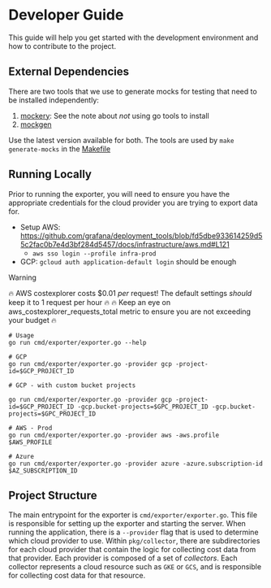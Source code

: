 # Developer Guide

This guide will help you get started with the development environment and how to contribute to the project.

## External Dependencies

There are two tools that we use to generate mocks for testing that need to be installed independently:
1. [mockery](https://vektra.github.io/mockery/latest/installation/): See the note about _not_ using go tools to install
2. [mockgen](https://github.com/uber-go/mock?tab=readme-ov-file#installation)

Use the latest version available for both. 
The tools are used by `make generate-mocks` in the [Makefile](https://github.com/grafana/cloudcost-exporter/blob/66b83baacf9ad4408f0ad7c7b1738ac3b2c179b2/Makefile#L28)

## Running Locally

Prior to running the exporter, you will need to ensure you have the appropriate credentials for the cloud provider you are trying to export data for.
- Setup AWS: https://github.com/grafana/deployment_tools/blob/fd5dbe933614259d55c2fac0b7e4d3bf284d5457/docs/infrastructure/aws.md#L121
    - `aws sso login --profile infra-prod`
- GCP: `gcloud auth application-default login` should be enough

> [!WARNING]
> :fire: AWS costexplorer costs $0.01 _per_ request! The default settings _should_ keep it to 1 request per hour :fire:
> :fire: Keep an eye on aws_costexplorer_requests_total metric to ensure you are not exceeding your budget :fire:

```shell
# Usage
go run cmd/exporter/exporter.go --help

# GCP 
go run cmd/exporter/exporter.go -provider gcp -project-id=$GCP_PROJECT_ID

# GCP - with custom bucket projects

go run cmd/exporter/exporter.go -provider gcp -project-id=$GCP_PROJECT_ID -gcp.bucket-projects=$GPC_PROJECT_ID -gcp.bucket-projects=$GPC_PROJECT_ID

# AWS - Prod
go run cmd/exporter/exporter.go -provider aws -aws.profile $AWS_PROFILE

# Azure
go run cmd/exporter/exporter.go -provider azure -azure.subscription-id $AZ_SUBSCRIPTION_ID
```

## Project Structure

The main entrypoint for the exporter is `cmd/exporter/exporter.go`. This file is responsible for setting up the exporter and starting the server.
When running the application, there is a `--provider` flag that is used to determine which cloud provider to use. 
Within `pkg/collector`, there are subdirectories for each cloud provider that contain the logic for collecting cost data from that provider.
Each provider is composed of a set of _collectors_.
Each collector represents a cloud resource such as `GKE` or `GCS`, and is responsible for collecting cost data for that resource.

